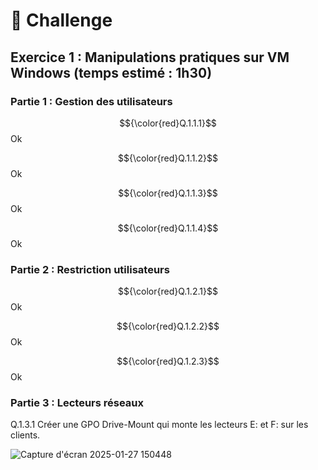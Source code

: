 # 💪 Challenge

## Exercice 1 : Manipulations pratiques sur VM Windows (temps estimé : 1h30)  

### Partie 1 : Gestion des utilisateurs

$${\color{red}Q.1.1.1}$$ Ok  

$${\color{red}Q.1.1.2}$$ Ok  

$${\color{red}Q.1.1.3}$$  Ok    

$${\color{red}Q.1.1.4}$$ Ok   


### Partie 2 : Restriction utilisateurs  

$${\color{red}Q.1.2.1}$$ Ok 
 
$${\color{red}Q.1.2.2}$$ Ok  

$${\color{red}Q.1.2.3}$$ Ok   
 

### Partie 3 : Lecteurs réseaux

Q.1.3.1 Créer une GPO Drive-Mount qui monte les lecteurs E: et F: sur les clients.

![Capture d'écran 2025-01-27 150448](https://github.com/user-attachments/assets/2f4c3561-9316-4a67-a820-d648b15a4372)
